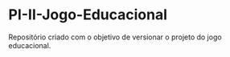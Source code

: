# PI-II-Jogo-Educacional
Repositório criado com o objetivo de versionar o projeto do jogo educacional.
